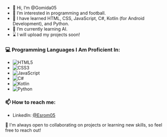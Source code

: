 - 👋 Hi, I’m @Gomida05
- 👀 I’m interested in programming and football.
- 🌱 I have learned HTML, CSS, JavaScript, C#, Kotlin (for Android Development), and Python.
- 🚀 I’m currently learning AI.
- ⌛ I will upload my projects soon!

### 💻 Programming Languages I Am Proficient In:
- ![HTML5](https://img.shields.io/badge/HTML5-E34F26?style=flat&logo=html5&logoColor=white)
- ![CSS3](https://img.shields.io/badge/CSS3-1572B6?style=flat&logo=css3&logoColor=white)
- ![JavaScript](https://img.shields.io/badge/JavaScript-F7DF1E?style=flat&logo=javascript&logoColor=black)
- ![C#](https://img.shields.io/badge/C%23-239120?style=flat&logo=csharp&logoColor=white)
- ![Kotlin](https://img.shields.io/badge/Kotlin-7F52FF?style=flat&logo=kotlin&logoColor=white)
- ![Python](https://img.shields.io/badge/Python-3776AB?style=flat&logo=python&logoColor=white)

### 📫 How to reach me:
- LinkedIn: [@Esrom05](https://www.linkedin.com/in/esrom05/)

🎯 I'm always open to collaborating on projects or learning new skills, so feel free to reach out!
